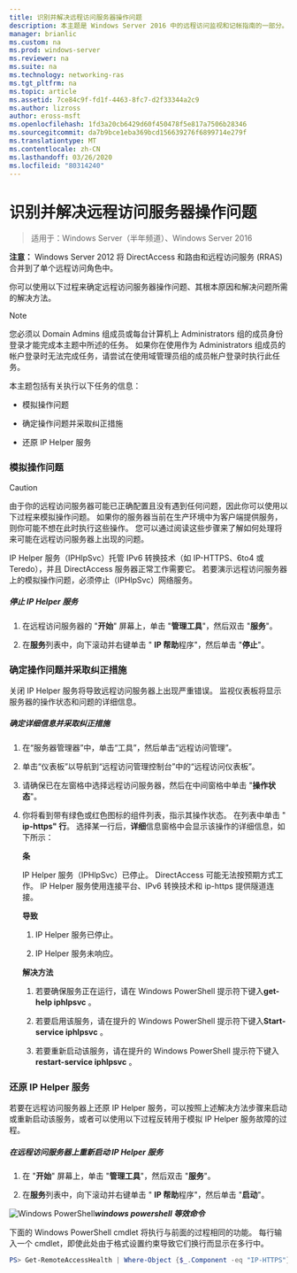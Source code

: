 ```yaml
---
title: 识别并解决远程访问服务器操作问题
description: 本主题是 Windows Server 2016 中的远程访问监视和记帐指南的一部分。
manager: brianlic
ms.custom: na
ms.prod: windows-server
ms.reviewer: na
ms.suite: na
ms.technology: networking-ras
ms.tgt_pltfrm: na
ms.topic: article
ms.assetid: 7ce84c9f-fd1f-4463-8fc7-d2f33344a2c9
ms.author: lizross
author: eross-msft
ms.openlocfilehash: 1fd3a20cb6429d60f450478f5e817a7506b28346
ms.sourcegitcommit: da7b9bce1eba369bcd156639276f6899714e279f
ms.translationtype: MT
ms.contentlocale: zh-CN
ms.lasthandoff: 03/26/2020
ms.locfileid: "80314240"
---
```

# <a name="identify-and-resolve-remote-access-server-operations-problems"></a>识别并解决远程访问服务器操作问题

>适用于：Windows Server（半年频道）、Windows Server 2016

**注意：** Windows Server 2012 将 DirectAccess 和路由和远程访问服务 (RRAS) 合并到了单个远程访问角色中。  
  
你可以使用以下过程来确定远程访问服务器操作问题、其根本原因和解决问题所需的解决方法。  
  
> [!NOTE]  
> 您必须以 Domain Admins 组成员或每台计算机上 Administrators 组的成员身份登录才能完成本主题中所述的任务。 如果你在使用作为 Administrators 组成员的帐户登录时无法完成任务，请尝试在使用域管理员组的成员帐户登录时执行此任务。  
  
本主题包括有关执行以下任务的信息：  
  
- 模拟操作问题  
  
- 确定操作问题并采取纠正措施  
  
- 还原 IP Helper 服务  
  
### <a name="simulate-an-operations-issue"></a><a name="BKMK_Simulate"></a>模拟操作问题  
  
> [!CAUTION]  
> 由于你的远程访问服务器可能已正确配置且没有遇到任何问题，因此你可以使用以下过程来模拟操作问题。 如果你的服务器当前在生产环境中为客户端提供服务，则你可能不想在此时执行这些操作。 您可以通过阅读这些步骤来了解如何处理将来可能在远程访问服务器上出现的问题。  
  
IP Helper 服务（IPHlpSvc）托管 IPv6 转换技术（如 IP-HTTPS、6to4 或 Teredo），并且 DirectAccess 服务器正常工作需要它。 若要演示远程访问服务器上的模拟操作问题，必须停止（IPHlpSvc）网络服务。  
  
##### <a name="to-stop-the-ip-helper-service"></a>停止 IP Helper 服务  
  
1.  在远程访问服务器的 "**开始**" 屏幕上，单击 "**管理工具**"，然后双击 "**服务**"。  
  
2.  在**服务**列表中，向下滚动并右键单击 " **IP 帮助**程序"，然后单击 "**停止**"。  
  
### <a name="identify-the-operations-issue-and-take-corrective-action"></a><a name="BKMK_Identify"></a>确定操作问题并采取纠正措施  
关闭 IP Helper 服务将导致远程访问服务器上出现严重错误。 监视仪表板将显示服务器的操作状态和问题的详细信息。  
  
##### <a name="to-identify-the-details-and-take-corrective-action"></a>确定详细信息并采取纠正措施  
  
1.  在“服务器管理器”中，单击“工具”，然后单击“远程访问管理”。  
  
2.  单击“仪表板”以导航到“远程访问管理控制台”中的“远程访问仪表板”。  
  
3.  请确保已在左窗格中选择远程访问服务器，然后在中间窗格中单击 "**操作状态**"。  
  
4.  你将看到带有绿色或红色图标的组件列表，指示其操作状态。 在列表中单击 " **ip-https" 行**。 选择某一行后，**详细**信息窗格中会显示该操作的详细信息，如下所示：  
  
    **条**  
  
    IP Helper 服务（IPHlpSvc）已停止。 DirectAccess 可能无法按预期方式工作。 IP Helper 服务使用连接平台、IPv6 转换技术和 ip-https 提供隧道连接。  
  
    **导致**  
  
    1.  IP Helper 服务已停止。  
  
    2.  IP Helper 服务未响应。  
  
    **解决方法**  
  
    1.  若要确保服务正在运行，请在 Windows PowerShell 提示符下键入**get-help iphlpsvc** 。  
  
    2.  若要启用该服务，请在提升的 Windows PowerShell 提示符下键入**Start-service iphlpsvc** 。  
  
    3.  若要重新启动该服务，请在提升的 Windows PowerShell 提示符下键入**restart-service iphlpsvc** 。  
  
### <a name="restore-the-ip-helper-service"></a><a name="BKMK_Restart"></a>还原 IP Helper 服务  
若要在远程访问服务器上还原 IP Helper 服务，可以按照上述解决方法步骤来启动或重新启动该服务，或者可以使用以下过程反转用于模拟 IP Helper 服务故障的过程。  
  
##### <a name="to-restart-the-ip-helper-service-on-the-remote-access-server"></a>在远程访问服务器上重新启动 IP Helper 服务  
  
1.  在 "**开始**" 屏幕上，单击 "**管理工具**"，然后双击 "**服务**"。  
  
2.  在**服务**列表中，向下滚动并右键单击 " **IP 帮助**程序"，然后单击 "**启动**"。  
  
![Windows PowerShell](../../../media/Identify-and-resolve-Remote-Access-server-operations-problems/PowerShellLogoSmall.gif)***<em>windows powershell 等效命令</em>***  
  
下面的 Windows PowerShell cmdlet 将执行与前面的过程相同的功能。 每行输入一个 cmdlet，即使此处由于格式设置约束导致它们换行而显示在多行中。  
  
```PowerShell
PS> Get-RemoteAccessHealth | Where-Object {$_.Component -eq "IP-HTTPS"} | Format-List -Property *  
```
